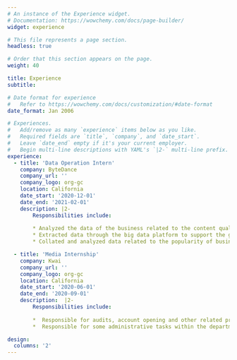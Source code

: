 ```yaml
---
# An instance of the Experience widget.
# Documentation: https://wowchemy.com/docs/page-builder/
widget: experience

# This file represents a page section.
headless: true

# Order that this section appears on the page.
weight: 40

title: Experience
subtitle:

# Date format for experience
#   Refer to https://wowchemy.com/docs/customization/#date-format
date_format: Jan 2006

# Experiences.
#   Add/remove as many `experience` items below as you like.
#   Required fields are `title`, `company`, and `date_start`.
#   Leave `date_end` empty if it's your current employer.
#   Begin multi-line descriptions with YAML's `|2-` multi-line prefix.
experience:
  - title: 'Data Operation Intern'
    company: ByteDance
    company_url: ''
    company_logo: org-gc
    location: California
    date_start: '2020-12-01'
    date_end: '2021-02-01'
    description: |2-
        Responsibilities include:
        
        * Analyzed the data of the business related to the content quality team, identified possible security risks in each business segment through the data, communicated and collaborated with the partner team to collect and collate the data regularly
        * Extracted data through the big data platform to support the group's analysis report output; sorting out the underlying indicators and verifying the accuracy of the online data through cross-comparison of data from multiple parties
        * Collated and analyzed data related to the popularity of business line anchors, judged the quality of live broadcasts and assisted in the development of optimization strategies

  - title: 'Media Internship'
    company: Kwai
    company_url: ''
    company_logo: org-gc
    location: California
    date_start: '2020-06-01'
    date_end: '2020-09-01'
    description:  |2-
        Responsibilities include:
        
        *  Responsible for audits, account opening and other related processes directly related to clients; seamlessly connects agents and clients, tracking and resolving issues based on immediate needs
        *  Responsible for some administrative tasks within the department on a day-to-day basis, as well as monitoring public opinion data in the backend of Racer commercialization

design:
  columns: '2'
---
```

